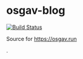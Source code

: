 # osgav-blog

[![Build Status](https://travis-ci.com/osgav/osgav-blog.svg?branch=master)](https://travis-ci.com/osgav/osgav-blog)

Source for https://osgav.run

.
